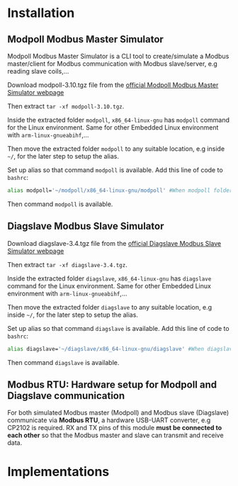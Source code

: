 # Installation
## Modpoll Modbus Master Simulator

Modpoll Modbus Master Simulator is a CLI tool to create/simulate a Modbus master/client for Modbus communication with Modbus slave/server, e.g reading slave coils,...

Download modpoll-3.10.tgz file from the [official Modpoll Modbus Master Simulator webpage](https://www.modbusdriver.com/modpoll.html)

Then extract ``tar -xf modpoll-3.10.tgz``.

Inside the extracted folder ``modpoll``, ``x86_64-linux-gnu`` has ``modpoll`` command for the Linux environment. Same for other Embedded Linux environment with ``arm-linux-gnueabihf``,...

Then move the extracted folder ``modpoll`` to any suitable location, e.g inside ``~/``, for the later step to setup the alias.

Set up alias so that command ``modpoll`` is available. Add this line of code to ``bashrc``:
```sh
alias modpoll='~/modpoll/x86_64-linux-gnu/modpoll' #When modpoll folder is inside ~/
```
Then command ``modpoll`` is available.

## Diagslave Modbus Slave Simulator

Download diagslave-3.4.tgz file from the [official Diagslave Modbus Slave Simulator webpage](https://www.modbusdriver.com/diagslave.html)

Then extract ``tar -xf diagslave-3.4.tgz``.

Inside the extracted folder ``diagslave``, ``x86_64-linux-gnu`` has ``diagslave`` command for the Linux environment. Same for other Embedded Linux environment with ``arm-linux-gnueabihf``,...

Then move the extracted folder ``diagslave`` to any suitable location, e.g inside ``~/``, for the later step to setup the alias.

Set up alias so that command ``diagslave`` is available. Add this line of code to ``bashrc``:
```sh
alias diagslave='~/diagslave/x86_64-linux-gnu/diagslave' #When diagslave folder is inside ~/
```
Then command ``diagslave`` is available.

## Modbus RTU: Hardware setup for Modpoll and Diagslave communication

For both simulated Modbus master (Modpoll) and Modbus slave (Diagslave) communicate via **Modbus RTU**, a hardware USB-UART converter, e.g CP2102 is required. RX and TX pins of this module **must be connected to each other** so that the Modbus master and slave can transmit and receive data.
# Implementations
